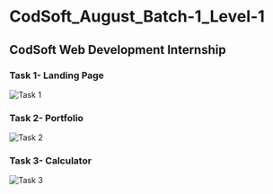 # CodSoft_August_Batch-1_Level-1
## CodSoft Web Development Internship
### Task 1- Landing Page
![Task 1](https://github.com/mukundsarda/CodSoft_August_Batch1/assets/92849613/2af0f2ca-745d-45c1-be65-41903ded348d)
### Task 2- Portfolio
![Task 2](https://github.com/mukundsarda/CodSoft_August_Batch1/assets/92849613/43b372c3-42c2-4464-9a64-8d05d97420af)
### Task 3- Calculator
![Task 3](https://github.com/mukundsarda/CodSoft_August_Batch1/assets/92849613/5a6f3033-4c21-40ac-ae92-3dd11f3e11da)
